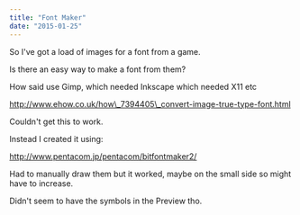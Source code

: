 ```yaml
---
title: "Font Maker"
date: "2015-01-25"
---
```


So I've got a load of images for a font from a game.

Is there an easy way to make a font from them?

How said use Gimp, which needed Inkscape which needed X11 etc

http://www.ehow.co.uk/how\_7394405\_convert-image-true-type-font.html

Couldn't get this to work.

Instead I created it using:

http://www.pentacom.jp/pentacom/bitfontmaker2/

Had to manually draw them but it worked, maybe on the small side so might have to increase.

Didn't seem to have the symbols in the Preview tho.
